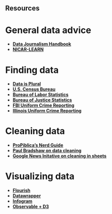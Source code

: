 ## Resources  
# General data advice
+ **[Data Journalism Handbook](https://datajournalism.com/read/handbook/two)**
+ **[NICAR-LEARN](https://learn.ire.org/)**

# Finding data
+ **[Data is Plural](https://www.data-is-plural.com/)**
+ **[U.S. Census Bureau](https://data.census.gov/)**
+ **[Bureau of Labor Statistics](https://www.bls.gov/)** 
+ **[Bureau of Justice Statistics](https://bjs.ojp.gov/)**
+ **[FBI Uniform Crime Reporting](https://www.fbi.gov/how-we-can-help-you/more-fbi-services-and-information/ucr)**
+ **[Illinois Uniform Crime Reporting](https://isp.illinois.gov/CrimeReporting)**

# Cleaning data
+ **[ProPiblica’s Nerd Guide](https://github.com/propublica/guides/blob/master/README.md)**
+ **[Paul Bradshaw on data cleaning](https://onlinejournalismblog.com/2023/04/18/what-is-dirty-data-and-how-do-i-clean-it-a-great-big-guide-for-data-journalists/)**
+ **[Google News Initative on cleaning in sheets](https://newsinitiative.withgoogle.com/resources/trainings/data-journalism/google-sheets-cleaning-data/)**

# Visualizing data
+ **[Flourish](https://flourish.studio/)**
+ **[Datawrapper](https://www.datawrapper.de/)**
+ **[Infogram](https://infogram.com/)**
+ **[Observable + D3](https://observablehq.com/@d3/gallery?utm_source=d3js-org&utm_medium=hero&utm_campaign=try-observable)**
